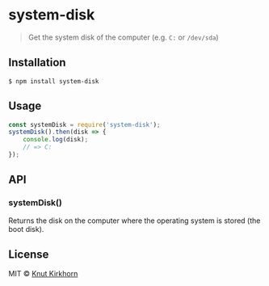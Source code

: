 # system-disk
> Get the system disk of the computer (e.g. `C:` or `/dev/sda`)

## Installation
```
$ npm install system-disk
```

## Usage
```js
const systemDisk = require('system-disk');
systemDisk().then(disk => {
    console.log(disk);
    // => C:
});
```

## API
### systemDisk()
Returns the disk on the computer where the operating system is stored (the boot disk).

## License
MIT © [Knut Kirkhorn](LICENSE)